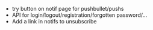 * try button on notif page for pushbullet/pushs
* API for login/logout/registration/forgotten password/...
* Add a link in notifs to unsubscribe